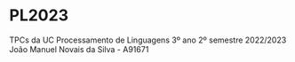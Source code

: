 # PL2023

TPCs da UC Processamento de Linguagens 3º ano 2º semestre 2022/2023  
João Manuel Novais da Silva - A91671
